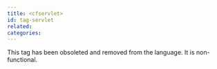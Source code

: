```yaml
---
title: <cfservlet>
id: tag-servlet
related:
categories:
---
```


This tag has been obsoleted and removed from the language. It is non-functional.
